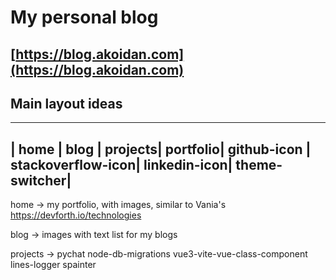 # My personal blog

## [https://blog.akoidan.com](https://blog.akoidan.com)



## Main layout ideas

-----------------------------------------------------------------------------------------------------------------
| home | blog | projects| portfolio|             github-icon | stackoverflow-icon| linkedin-icon| theme-switcher|
-----------------------------------------------------------------------------------------------------------------


home -> my portfolio, with images, similar to Vania's  https://devforth.io/technologies

blog -> images with text list for my blogs

projects -> 
pychat
node-db-migrations
vue3-vite-vue-class-component
lines-logger
spainter 
